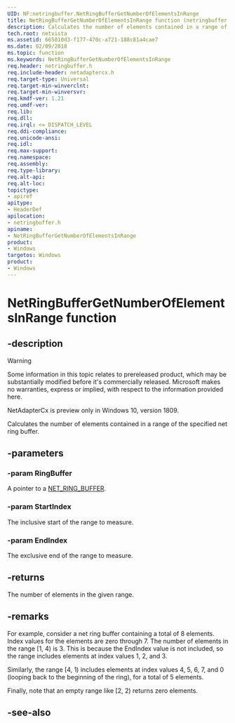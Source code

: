 ```yaml
---
UID: NF:netringbuffer.NetRingBufferGetNumberOfElementsInRange
title: NetRingBufferGetNumberOfElementsInRange function (netringbuffer.h)
description: Calculates the number of elements contained in a range of the specified net ring buffer.
tech.root: netvista
ms.assetid: 665010d3-f177-470c-a721-188c81a4cae7
ms.date: 02/09/2018
ms.topic: function
ms.keywords: NetRingBufferGetNumberOfElementsInRange
req.header: netringbuffer.h
req.include-header: netadaptercx.h
req.target-type: Universal
req.target-min-winverclnt:
req.target-min-winversvr:
req.kmdf-ver: 1.21
req.umdf-ver:
req.lib:
req.dll:
req.irql: <= DISPATCH_LEVEL
req.ddi-compliance:
req.unicode-ansi:
req.idl:
req.max-support:
req.namespace:
req.assembly:
req.type-library: 
req.alt-api:
req.alt-loc:
topictype: 
- apiref
apitype: 
- HeaderDef
apilocation: 
- netringbuffer.h
apiname: 
- NetRingBufferGetNumberOfElementsInRange
product:
- Windows
targetos: Windows
product:
- Windows
---
```


# NetRingBufferGetNumberOfElementsInRange function


## -description

> [!WARNING]
> Some information in this topic relates to prereleased product, which may be substantially modified before it's commercially released. Microsoft makes no warranties, express or implied, with respect to the information provided here.
>
> NetAdapterCx is preview only in Windows 10, version 1809.

Calculates the number of elements contained in a range of the specified net ring buffer.

## -parameters

### -param RingBuffer
A pointer to a [NET_RING_BUFFER](ns-netringbuffer-_net_ring_buffer.md).

### -param StartIndex
The inclusive start of the range to measure.

### -param EndIndex
The exclusive end of the range to measure.

## -returns
The number of elements in the given range.

## -remarks
For example, consider a net ring buffer containing a total of 8 elements. Index values for the elements are zero through 7. The number of elements in the range [1, 4) is 3. This is because the EndIndex value is not included, so the range includes elements at index values 1, 2, and 3.

Similarly, the range [4, 1) includes elements at index values 4, 5, 6, 7, and 0 (looping back to the beginning of the ring), for a total of 5 elements.

Finally, note that an empty range like [2, 2) returns zero elements.



## -see-also
